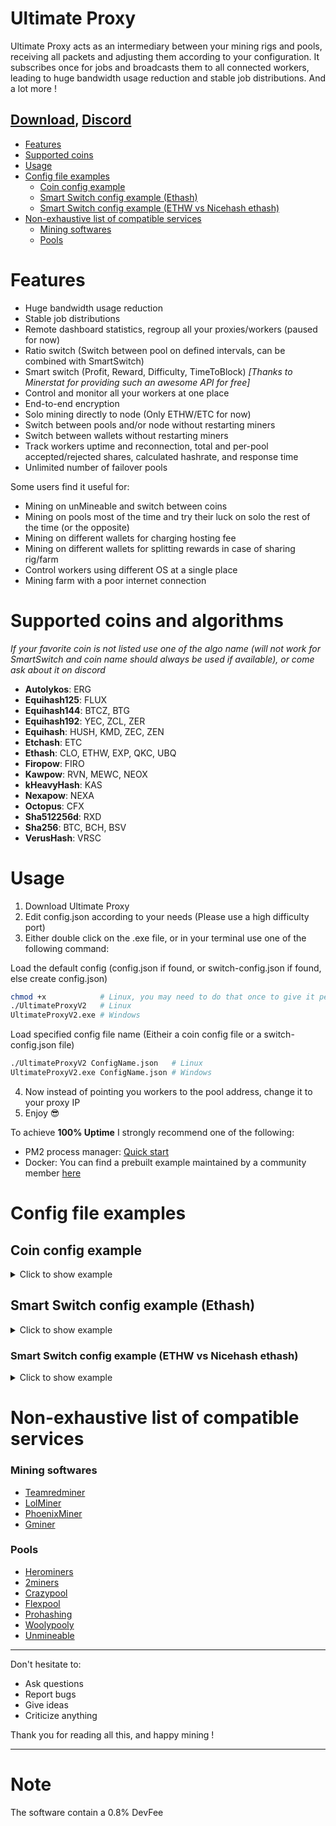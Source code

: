 # Ultimate Proxy

Ultimate Proxy acts as an intermediary between your mining rigs and pools, receiving all packets and adjusting them according to your configuration. It subscribes once for jobs and broadcasts them to all connected workers, leading to huge bandwidth usage reduction and stable job distributions. And a lot more !

## [Download](https://github.com/romslf/Ultimate-Proxy/releases), [Discord](https://discord.gg/zWsTZXBYYq)

- [Features](#features)
- [Supported coins](#supported-coins)
- [Usage](#usage)
- [Config file examples](#config-file-examples)
    + [Coin config example](#coin-config-example)
    + [Smart Switch config example (Ethash)](#smart-switch-config-example-ethash)
    + [Smart Switch config example (ETHW vs Nicehash ethash)](#smart-switch-config-example-ethw-vs-nicehash-ethash)
- [Non-exhaustive list of compatible services](#non-exhaustive-list-of-compatible-services)
    + [Mining softwares](#mining-softwares)
    + [Pools](#pools)

# Features

- Huge bandwidth usage reduction
- Stable job distributions
- Remote dashboard statistics, regroup all your proxies/workers (paused for now)
- Ratio switch (Switch between pool on defined intervals, can be combined with SmartSwitch)
- Smart switch (Profit, Reward, Difficulty, TimeToBlock) _[Thanks to Minerstat for providing such an awesome API for free]_
- Control and monitor all your workers at one place
- End-to-end encryption
- Solo mining directly to node (Only ETHW/ETC for now)
- Switch between pools and/or node without restarting miners
- Switch between wallets without restarting miners
- Track workers uptime and reconnection, total and per-pool accepted/rejected shares, calculated hashrate, and response time
- Unlimited number of failover pools

Some users find it useful for:

- Mining on unMineable and switch between coins
- Mining on pools most of the time and try their luck on solo the rest of the time (or the opposite)
- Mining on different wallets for charging hosting fee
- Mining on different wallets for splitting rewards in case of sharing rig/farm
- Control workers using different OS at a single place
- Mining farm with a poor internet connection

# Supported coins and algorithms
_If your favorite coin is not listed use one of the algo name (will not work for SmartSwitch and coin name should always be used if available), or come ask about it on discord_

- **Autolykos**: ERG
- **Equihash125**: FLUX
- **Equihash144**: BTCZ, BTG
- **Equihash192**: YEC, ZCL, ZER
- **Equihash**: HUSH, KMD, ZEC, ZEN
- **Etchash**: ETC
- **Ethash**: CLO, ETHW, EXP, QKC, UBQ
- **Firopow**: FIRO
- **Kawpow**: RVN, MEWC, NEOX
- **kHeavyHash**: KAS
- **Nexapow**: NEXA
- **Octopus**: CFX
- **Sha512256d**: RXD
- **Sha256**: BTC, BCH, BSV
- **VerusHash**: VRSC

# Usage

1. Download Ultimate Proxy
2. Edit config.json according to your needs (Please use a high difficulty port)
3. Either double click on the .exe file, or in your terminal use one of the following command:

Load the default config (config.json if found, or switch-config.json if found, else create config.json)
```bash
chmod +x            # Linux, you may need to do that once to give it permision to run
./UltimateProxyV2   # Linux
UltimateProxyV2.exe # Windows
```

Load specified config file name (Eitheir a coin config file or a switch-config.json file)
```bash
./UltimateProxyV2 ConfigName.json   # Linux
UltimateProxyV2.exe ConfigName.json # Windows
```

4. Now instead of pointing you workers to the pool address, change it to your proxy IP
5. Enjoy 😎

To achieve **100% Uptime** I strongly recommend one of the following:
- PM2 process manager: [Quick start](https://pm2.keymetrics.io/docs/usage/quick-start/)
- Docker: You can find a prebuilt example maintained by a community member [here](https://github.com/Bitofsin/ultimateproxy-docker)

# Config file examples

## Coin config example

<details>
<summary>Click to show example</summary>

```javascript
{
  "allowedAddresses": [
    "0.0.0.0"	// This allow every IP to connect to proxy, please remove it before adding only needed IPs
  ],
    "poolList": [
    {
      "address": "de.ethw.herominers.com",
      "port": 1147,
      "ssl": true,	// SSL Pool
      "ratio": 98	// Will mine for 98% of RatioWindowTimeHours before switching
    },
    {
      "address": "de.ethw.herominers.com",
      "port": 1147,
      "ratio": 1,	// Will mine for 1% of RatioWindowTimeHours before switching
      "wallet": "solo:ANOTHER WALLET",	// Will use this wallet instead of global Wallet (Note: "solo:" is used to solo mine on herominers)
      "password": "ANOTHER PASS"	// Will use this password instead of global Password
    },
    {
      "address": "192.168.1.30",
      "port": 8545,
      "node": true,	// Solo mining to node
      "ratio": 1	// Will mine for 1% of RatioWindowTimeHours before switching
    },
    {
      "address": "ethw.2miners.com",	// Will be only used as failover since no ratio is set
      "port": 2020
    }
  ],
  "Protocol": "Stratum", // The mining protocol used (Ethproxy/Stratum/Nicehash)
  "Coin": "ETHW",	// The coin you want to mine
  "Wallet": "YOUR WALLET HERE",	// Your mining wallet
  "Worker": "UltimateProxy",	// Proxy worker name
  "Password": "x",	// Proxy password
  "RatioWindowTimeHours": 1,  // Used for ratio switch strategie, minimum 1H maximum 24H
  "ProxyPort": 4444,	// Proxy port
  "ProxyCert": "",	// Set it if you want your workers to connect to proxy using SSL (See "Docs" folder create a .pfx file)
  "PrintStats": true,	// Display workers/pools stats
  "StatsIntervalSeconds": 60,	// Delay between PrintStats
  "NodeGetWorkIntervalMs": 500,	// Delay between node solo getWork requests
  "PrintJobs": true,	// Print new jobs or not
  "AllowDuplicateWorkerNames": false, // If you use duplicate worker names (workers will be deleted from stats table on disconnection)
  "SendStaleShares": true, // If we should send stale shares to pool
  "ForceWorkersReconnect": false // Reconnect workers on switch, NEED to be turned on if you use Stratum/Nicehash protocol and that your miner doesn't support set.extranonce request
}
```

</details>

## Smart Switch config example (Ethash)

<details>
<summary>Click to show example</summary>

```javascript
{
  "Coins": [
    "ETHW",
    "EXP",
    "QKC",
    "CLO"
  ],
  "Mode": "PROFIT",
  "MinimumTimeSeconds": 900,
  "MinimumDifferencePercent": 1,
  "ConfigList": [
    {
      "Coin": "ETHW",
      "FileName": "config-ETHW.json"
    },
    {
      "Coin": "EXP",
      "FileName": "config-EXP.json"
    },
    {
      "Coin": "QKC",
      "FileName": "config-QKC.json"
    },
    {
      "Coin": "CLO",
      "FileName": "config-CLO.json"
    }
  ]
}
```

</details>

### Smart Switch config example (ETHW vs Nicehash ethash)

<details>
<summary>Click to show example</summary>

```javascript
{
  "Coins": [
    "ETHW",
    "NH Ethash"
  ],
  "Mode": "PROFIT",
  "MinimumTimeSeconds": 900,
  "MinimumDifferencePercent": 1,
  "ConfigList": [
    {
      "Coin": "ETHW",
      "FileName": "config-ETHW.json"
    },
    {
      "Coin": "NH Ethash",
      "FileName": "config-NH-Ethash.json"
    }
  ]
}
```

</details>


# Non-exhaustive list of compatible services

### Mining softwares

- [Teamredminer](https://github.com/todxx/teamredminer)
- [LolMiner](https://github.com/Lolliedieb/lolMiner-releases)
- [PhoenixMiner](https://bitcointalk.org/index.php?topic=2647654.0)
- [Gminer](https://github.com/develsoftware/GMinerRelease)

### Pools

- [Herominers](https://herominers.com)
- [2miners](https://2miners.com)
- [Crazypool](https://crazypool.org/)
- [Flexpool](https://www.flexpool.io/)
- [Prohashing](https://prohashing.com/)
- [Woolypooly](https://woolypooly.com/)
- [Unmineable](https://unmineable.com/)

---

Don't hesitate to:
* Ask questions
* Report bugs
* Give ideas
* Criticize anything

Thank you for reading all this, and happy mining !

---

# Note

The software contain a 0.8% DevFee
